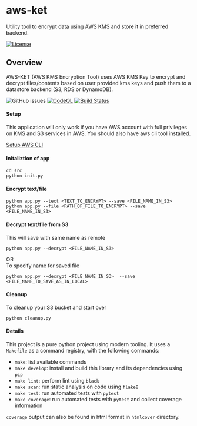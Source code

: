 # aws-ket
Utility tool to encrypt data using AWS KMS and store it in preferred backend.

[![License](https://img.shields.io/badge/License-Apache%202.0-blue.svg)](https://opensource.org/licenses/Apache-2.0)

## Overview
AWS-KET (AWS KMS Encryption Tool) uses AWS KMS Key to encrypt and decrypt files/contents based on user provided kms keys and push them to a datastore backend (S3, RDS or DynamoDB).


![GitHub issues](https://img.shields.io/github/issues/sayefiqb/aws-ket)
[![CodeQL](https://github.com/sayefiqb/aws-ket/actions/workflows/github-code-scanning/codeql/badge.svg?branch=main)](https://github.com/sayefiqb/aws-ket/actions/workflows/github-code-scanning/codeql) [![Build Status](https://github.com/sayefiqb/aws-ket/actions/workflows/build.yaml/badge.svg)](https://github.com/sayefiqb/aws-ket/actions/workflows/build.yaml)

#### Setup

This application will only work if you have AWS account with full privileges on KMS and S3 services in AWS. You should also have aws cli tool installed.

[Setup AWS CLI](https://docs.aws.amazon.com/cli/latest/userguide/cli-configure-quickstart.html)


#### Initaliztion of app
```
cd src
python init.py
```

#### Encrypt text/file
```
python app.py --text <TEXT_TO_ENCRYPT> --save <FILE_NAME_IN_S3> 
python app.py --file <PATH_OF_FILE_TO_ENCRYPT> --save <FILE_NAME_IN_S3>
```

#### Decrypt text/file from S3
This will save with same name as remote
```
python app.py --decrypt <FILE_NAME_IN_S3> 
```
OR 
<br />
To specify name for saved file
```
python app.py --decrypt <FILE_NAME_IN_S3>  --save <FILE_NAME_TO_SAVE_AS_IN_LOCAL>
```

#### Cleanup
To cleanup your S3 bucket and start over
```
python cleanup.py
```


#### Details
This project is a pure python project using modern tooling. It uses a `Makefile` as a command registry, with the following commands:
- `make`: list available commands
- `make develop`: install and build this library and its dependencies using `pip`
- `make lint`: perform lint using `black`
- `make scan`: run static analysis on code using `flake8`
- `make test`: run automated tests with `pytest`
- `make coverage`: run automated tests with `pytest` and collect coverage information

`coverage` output can also be found in html format in `htmlcover` directory.
